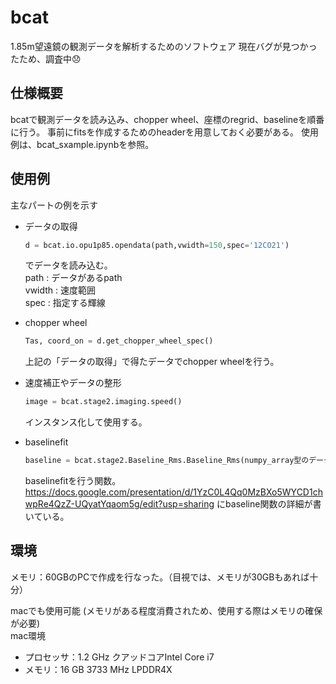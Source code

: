 # bcat
1.85m望遠鏡の観測データを解析するためのソフトウェア
<span style='color; red'> 現在バグが見つかったため、調査中:disappointed: </span>

## 仕様概要
bcatで観測データを読み込み、chopper wheel、座標のregrid、baselineを順番に行う。
事前にfitsを作成するためのheaderを用意しておく必要がある。
使用例は、bcat_sxample.ipynbを参照。

## 使用例
主なパートの例を示す

- データの取得
    ```python
    d = bcat.io.opu1p85.opendata(path,vwidth=150,spec='12CO21')
    ```
    でデータを読み込む。  
    path : データがあるpath  
    vwidth : 速度範囲  
    spec : 指定する輝線  


- chopper wheel
    ```python
    Tas, coord_on = d.get_chopper_wheel_spec()
    ```
    上記の「データの取得」で得たデータでchopper wheelを行う。


- 速度補正やデータの整形
    ```python
    image = bcat.stage2.imaging.speed()
    ```
    インスタンス化して使用する。


- baselinefit
    ```python
    baseline = bcat.stage2.Baseline_Rms.Baseline_Rms(numpy_array型のデータ, 速度)
    ```
    baselinefitを行う関数。  
    https://docs.google.com/presentation/d/1YzC0L4Qq0MzBXo5WYCD1chwpRe4QzZ-UQyatYqaom5g/edit?usp=sharing
    にbaseline関数の詳細が書いている。

## 環境
メモリ：60GBのPCで作成を行なった。（目視では、メモリが30GBもあれば十分）

macでも使用可能 (メモリがある程度消費されため、使用する際はメモリの確保が必要)  
mac環境  
   - プロセッサ：1.2 GHz クアッドコアIntel Core i7
   - メモリ：16 GB 3733 MHz LPDDR4X